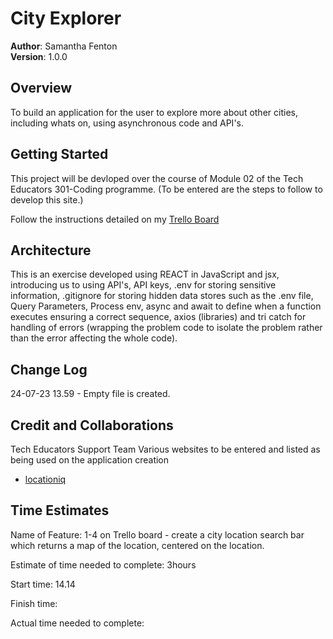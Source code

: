# City Explorer

**Author**: Samantha Fenton  
**Version**: 1.0.0

## Overview

To build an application for the user to explore more about other cities, including whats on, using asynchronous code and API's.

## Getting Started

This project will be devloped over the course of Module 02 of the Tech Educators 301-Coding programme. (To be entered are the steps to follow to develop this site.)

Follow the instructions detailed on my [Trello Board](https://trello.com/invite/b/xvmgugFQ/ATTIf800f24c118f131ceb9923dfc79a2259CA319B7E/city-explorer)

## Architecture

This is an exercise developed using REACT in JavaScript and jsx, introducing us to using API's, API keys, .env for storing sensitive information, .gitignore for storing hidden data stores such as the .env file, Query Parameters, Process env, async and await to define when a function executes ensuring a correct sequence, axios (libraries) and tri catch for handling of errors (wrapping the problem code to isolate the problem rather than the error affecting the whole code).

## Change Log

24-07-23 13.59 - Empty file is created.

## Credit and Collaborations

Tech Educators Support Team
Various websites to be entered and listed as being used on the application creation

- [locationiq](https://locationiq.com/)

## Time Estimates

Name of Feature: 1-4 on Trello board - create a city location search bar which returns a map of the location, centered on the location.

Estimate of time needed to complete: 3hours

Start time: 14.14

Finish time:

Actual time needed to complete:
